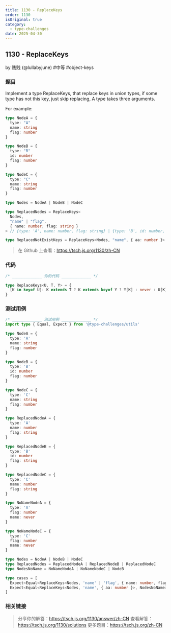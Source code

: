 ```yaml
---
title: 1130 - ReplaceKeys
order: 1130
isOriginal: true
category:
  - type-challenges
date: 2025-04-30
---
```


1130 - ReplaceKeys
-------
by 贱贱 (@lullabyjune) #中等 #object-keys

### 题目

Implement a type ReplaceKeys, that replace keys in union types, if some type has not this key, just skip replacing,
A type takes three arguments.

For example:

```ts
type NodeA = {
  type: "A"
  name: string
  flag: number
}

type NodeB = {
  type: "B"
  id: number
  flag: number
}

type NodeC = {
  type: "C"
  name: string
  flag: number
}

type Nodes = NodeA | NodeB | NodeC

type ReplacedNodes = ReplaceKeys<
  Nodes,
  "name" | "flag",
  { name: number; flag: string }
> // {type: 'A', name: number, flag: string} | {type: 'B', id: number, flag: string} | {type: 'C', name: number, flag: string} // would replace name from string to number, replace flag from number to string.

type ReplacedNotExistKeys = ReplaceKeys<Nodes, "name", { aa: number }> // {type: 'A', name: never, flag: number} | NodeB | {type: 'C', name: never, flag: number} // would replace name to never
```

> 在 Github 上查看：https://tsch.js.org/1130/zh-CN

### 代码

```ts
/* _____________ 你的代码 _____________ */

type ReplaceKeys<U, T, Y> = {
  [K in keyof U]: K extends T ? K extends keyof Y ? Y[K] : never : U[K]
}

```

### 测试用例

```ts
/* _____________ 测试用例 _____________ */
import type { Equal, Expect } from '@type-challenges/utils'

type NodeA = {
  type: 'A'
  name: string
  flag: number
}

type NodeB = {
  type: 'B'
  id: number
  flag: number
}

type NodeC = {
  type: 'C'
  name: string
  flag: number
}

type ReplacedNodeA = {
  type: 'A'
  name: number
  flag: string
}

type ReplacedNodeB = {
  type: 'B'
  id: number
  flag: string
}

type ReplacedNodeC = {
  type: 'C'
  name: number
  flag: string
}

type NoNameNodeA = {
  type: 'A'
  flag: number
  name: never
}

type NoNameNodeC = {
  type: 'C'
  flag: number
  name: never
}

type Nodes = NodeA | NodeB | NodeC
type ReplacedNodes = ReplacedNodeA | ReplacedNodeB | ReplacedNodeC
type NodesNoName = NoNameNodeA | NoNameNodeC | NodeB

type cases = [
  Expect<Equal<ReplaceKeys<Nodes, 'name' | 'flag', { name: number, flag: string }>, ReplacedNodes>>,
  Expect<Equal<ReplaceKeys<Nodes, 'name', { aa: number }>, NodesNoName>>,
]

```

### 相关链接

> 分享你的解答：https://tsch.js.org/1130/answer/zh-CN
> 查看解答：https://tsch.js.org/1130/solutions
> 更多题目：https://tsch.js.org/zh-CN
